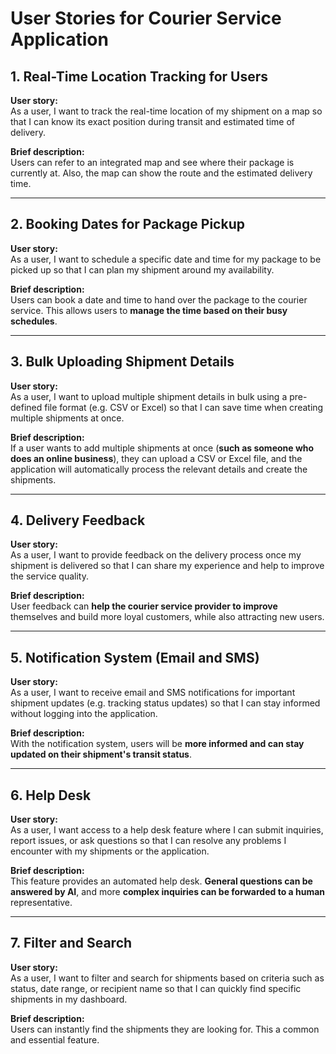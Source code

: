 # User Stories for Courier Service Application

## 1. Real-Time Location Tracking for Users

**User story:**  
As a user, I want to track the real-time location of my shipment on a map so that I can know its exact position during transit and estimated time of delivery.

**Brief description:**  
Users can refer to an integrated map and see where their package is currently at. Also, the map can show the route and the estimated delivery time.

---

## 2. Booking Dates for Package Pickup

**User story:**  
As a user, I want to schedule a specific date and time for my package to be picked up so that I can plan my shipment around my availability.

**Brief description:**  
Users can book a date and time to hand over the package to the courier service. This allows users to **manage the time based on their busy schedules**.

---

## 3. Bulk Uploading Shipment Details

**User story:**  
As a user, I want to upload multiple shipment details in bulk using a pre-defined file format (e.g. CSV or Excel) so that I can save time when creating multiple shipments at once.

**Brief description:**  
If a user wants to add multiple shipments at once (**such as someone who does an online business**), they can upload a CSV or Excel file, and the application will automatically process the relevant details and create the shipments.

---

## 4. Delivery Feedback

**User story:**  
As a user, I want to provide feedback on the delivery process once my shipment is delivered so that I can share my experience and help to improve the service quality.

**Brief description:**  
User feedback can **help the courier service provider to improve** themselves and build more loyal customers, while also attracting new users.

---

## 5. Notification System (Email and SMS)

**User story:**  
As a user, I want to receive email and SMS notifications for important shipment updates (e.g. tracking status updates) so that I can stay informed without logging into the application.

**Brief description:**  
With the notification system, users will be **more informed and can stay updated on their shipment's transit status**.

---

## 6. Help Desk

**User story:**  
As a user, I want access to a help desk feature where I can submit inquiries, report issues, or ask questions so that I can resolve any problems I encounter with my shipments or the application.

**Brief description:**  
This feature provides an automated help desk. **General questions can be answered by AI**, and more **complex inquiries can be forwarded to a human** representative.

---

## 7. Filter and Search

**User story:**  
As a user, I want to filter and search for shipments based on criteria such as status, date range, or recipient name so that I can quickly find specific shipments in my dashboard.

**Brief description:**  
Users can instantly find the shipments they are looking for. This a common and essential feature.
